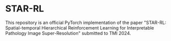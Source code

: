 # STAR-RL
This repository is an official PyTorch implementation of the paper "STAR-RL: Spatial-temporal Hierarchical Reinforcement Learning for Interpretable Pathology Image Super-Resolution" submitted to TMI 2024.
